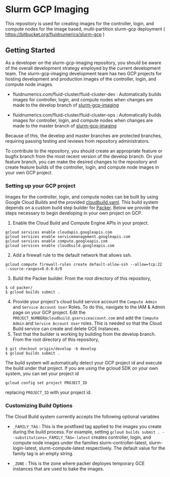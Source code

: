 # Slurm GCP Imaging
This repository is used for creating images for the controller, login, and compute nodes for the image based, multi-partition slurm-gcp deployment ( https://bitbucket.org/fluidnumerics/slurm-gcp )

## Getting Started
As a developer on the slurm-gcp-imaging repository, you should be aware of the overall development strategy employed by the current development team. The slurm-gcp-imaging development team has two GCP projects for hosting development and production images of the controller, login, and compute node images.

* fluidnumerics.com/fluid-cluster/fluid-cluster-dev : Automatically builds images for controller, login, and compute nodes when changes are made to the develop branch of [slurm-gcp-imaging](https://bitbucket.org/fluidnumerics/slurm-gcp-imaging)

* fluidnumerics.com/fluid-cluster/fluid-cluster-ops : Automatically builds images for controller, login, and compute nodes when changes are made to the master branch of [slurm-gcp-imaging](https://bitbucket.org/fluidnumerics/slurm-gcp-imaging)

Because of this, the develop and master branches are protected branches, requiring passing testing and reviews from repository administrators.

To contribute to the repository, you should create an appropriate feature or bugfix branch from the most recent version of the develop branch. On your feature branch, you can make the desired changes to the repository and create feature builds of the controller, login, and compute node images in your own GCP project.

### Setting up your GCP project
Images for the controller, login, and compute nodes can be built by using Google Cloud Builds and the provided [cloudbuild.yaml](cloudbuild.yaml). This build system depends on a custom build step builder for [Packer](https://www.packer.io). Below we provide the steps necessary to begin developing in your own project on GCP.

1. Enable the Cloud Build and Compute Engine APIs in your project. 
```
gcloud services enable cloudapis.googleapis.com
gcloud services enable servicemanagement.googleapis.com
gcloud services enable compute.googleapis.com
gcloud services enable cloudbuild.googleapis.com
```
2. Add a firewall rule to the default network that allows ssh.
```
gcloud compute firewall-rules create default-allow-ssh --allow=tcp:22 --source-ranges=0.0.0.0/0
```
3. Build the Packer builder. From the root directory of this repository,
```
$ cd packer/
$ gcloud builds submit .
```
4. Provide your project's cloud build service account the `Compute Admin` and `Service Account User` Roles. To do this, navigate to the IAM & Admin page on your GCP project. Edit the `PROJECT_NUMBER@cloudbuild.gserviceaccount.com` and add the `Compute Admin` and `Service Account User` roles. This is needed so that the Cloud Build service can create and delete GCE Instances.
5. Test that the builder is working by building from the develop branch. From the root directory of this repository, 
```
$ git checkout origin/develop -b develop
$ gcloud builds submit .
```
The build system will automatically detect your GCP project id and execute the build under that project. If you are using the gcloud SDK on your own system, you can set your project id
```
gcloud config set project PROJECT_ID
```
replacing `PROJECT_ID` with your project id.

### Customizing Build Options
The Cloud Build system currently accepts the following optional variables

* `_FAMILY_TAG` : This is the postfixed tag applied to the images you create during the build process. For example, setting `gcloud builds submit . --substitutions=_FAMILY_TAG=-latest` creates controller, login, and compute node images under the families slurm-controller-latest, slurm-login-latest, slurm-compute-latest respectively. The default value for the family tag is an empty string.

* `_ZONE` : This is the zone where packer deployes temporary GCE instances that are used to bake the images.

